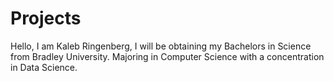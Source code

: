 # Projects

Hello, I am Kaleb Ringenberg, I will be obtaining my Bachelors in Science from Bradley University.
Majoring in Computer Science with a concentration in Data Science.


